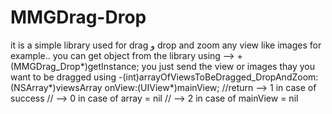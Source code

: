 MMGDrag-Drop
============

it is a simple library used for drag و drop and zoom any view like images for example..
you can get object from the library using --> +(MMGDrag_Drop*)getInstance;
you just send the view or images thay you want to be dragged using 
    -(int)arrayOfViewsToBeDragged_DropAndZoom:(NSArray*)viewsArray onView:(UIView*)mainView;
     //return --> 1 in case of success
     //       --> 0 in case of array = nil
     //       --> 2 in case of mainView = nil
